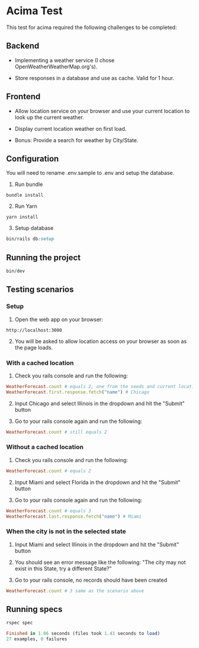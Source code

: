 # Acima Test

This test for acima required the following challenges to be completed:

## Backend
* Implementing a weather service (I chose OpenWeatherWeatherMap.org's).

* Store responses in a database and use as cache. Valid for 1 hour.

## Frontend

* Allow location service on your browser and use your current location to look up the current weather.

* Display current location weather on first load.

* Bonus: Provide a search for weather by City/State.

## Configuration

You will need to rename .env.sample to .env and setup the database.

1. Run bundle
```
bundle install
```

2. Run Yarn
```
yarn install
```

3. Setup database
```ruby
bin/rails db:setup
```

## Running the project

```ruby
bin/dev
```

## Testing scenarios

### Setup
1. Open the web app on your browser:

`http://localhost:3000`

2. You will be asked to allow location access on your browser as soon as the page loads.

### With a cached location

1. Check you rails console and run the following:

```ruby
WeatherForecast.count # equals 2, one from the seeds and current location on page load
WeatherForecast.first.response.fetch("name") # Chicago
```

2. Input Chicago and select Illinois in the dropdown and hit the "Submit" button

3. Go to your rails console again and run the following:

```ruby
WeatherForecast.count # still equals 2
```

### Without a cached location

1. Check you rails console and run the following:

```ruby
WeatherForecast.count # equals 2
```

2. Input Miami and select Florida in the dropdown and hit the "Submit" button

3. Go to your rails console again and run the following:

```ruby
WeatherForecast.count # equals 3
WeatherForecast.last.response.fetch("name") # Miami
```

### When the city is not in the selected state

1. Input Miami and select Illinois in the dropdown and hit the "Submit" button

2. You should see an error message like the following:
"The city may not exist in this State, try a different State?"

3. Go to your rails console, no records should have been created

```ruby
WeatherForecast.count # 3 same as the scenario above
```

## Running specs

```ruby
rspec spec

Finished in 1.06 seconds (files took 1.41 seconds to load)
27 examples, 0 failures
```
